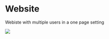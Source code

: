 # Website
Webiste with multiple users in a one page setting

![](https://github.com/SylvainBoutros/Website/blob/main/github_demos.gif)
